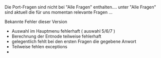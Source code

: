 Die Port-Fragen sind nicht bei "Alle Fragen" enthalten.... unter "Alle Fragen" sind aktuell die für uns momentan relevante Fragen ...



Bekannte Fehler dieser Version 

-  Auswahl im Hauptmenu fehlerhaft  ( auswahl 5/6/7 )
-  Berechnung der Entnode teilweise fehlerhaft
-  gelegentlich fehlt bei den ersten Fragen die gegebene Anwort
-  Teilweise fehlen exceptions
-  
